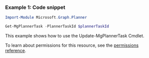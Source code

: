 ### Example 1: Code snippet

```powershellImport-Module Microsoft.Graph.Planner

Get-MgPlannerTask -PlannerTaskId $plannerTaskId
```
This example shows how to use the Update-MgPlannerTask Cmdlet.
To learn about permissions for this resource, see the [permissions reference](/graph/permissions-reference).

